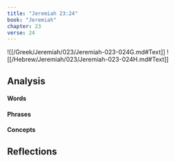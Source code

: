 ```yaml
---
title: "Jeremiah 23:24"
book: "Jeremiah"
chapter: 23
verse: 24
---
```

![[/Greek/Jeremiah/023/Jeremiah-023-024G.md#Text]]
![[/Hebrew/Jeremiah/023/Jeremiah-023-024H.md#Text]]

## Analysis

#### Words

#### Phrases

#### Concepts

## Reflections
